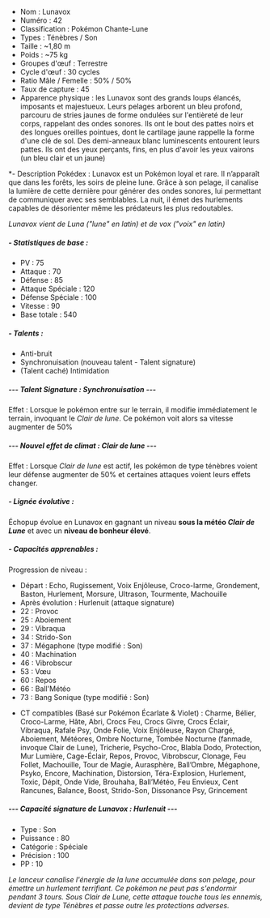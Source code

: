 

* Nom : Lunavox
* Numéro : 42
* Classification : Pokémon Chante-Lune
* Types : Ténèbres / Son
* Taille : ~1,80 m
* Poids : ~75 kg
* Groupes d'œuf : Terrestre
* Cycle d'œuf : 30 cycles
* Ratio Mâle / Femelle : 50% / 50%
* Taux de capture : 45
* Apparence physique : les Lunavox sont des grands loups élancés, imposants et majestueux. Leurs pelages arborent un bleu profond, parcouru de stries jaunes de forme ondulées sur l'entièreté de leur corps, rappelant des ondes sonores. Ils ont le bout des pattes noirs et des longues oreilles pointues, dont le cartilage jaune rappelle la forme d'une clé de sol. Des demi-anneaux blanc luminescents entourent leurs pattes. Ils ont des yeux perçants, fins, en plus d'avoir les yeux vairons (un bleu clair et un jaune)

*- Description Pokédex :
Lunavox est un Pokémon loyal et rare. Il n’apparaît que dans les forêts, les soirs de pleine lune. Grâce à son pelage, il canalise la lumière de cette dernière pour générer des ondes sonores, lui permettant de communiquer avec ses semblables. La nuit, il émet des hurlements capables de désorienter même les prédateurs les plus redoutables.

*Lunavox vient de Luna ("lune" en latin) et de vox ("voix" en latin)*


##### *- Statistiques de base :*
* PV : 75
* Attaque : 70
* Défense : 85
* Attaque Spéciale : 120
* Défense Spéciale : 100
* Vitesse : 90
* Base totale : 540

##### *- Talents :*
* Anti-bruit 
* Synchronuisation (nouveau talent - Talent signature)
* (Talent caché) Intimidation

#####  **--- Talent Signature : Synchronuisation ---** 
Effet : Lorsque le pokémon entre sur le terrain, il modifie immédiatement le terrain, invoquant le *Clair de lune*. Ce pokémon voit alors sa vitesse augmenter de 50%

##### **--- Nouvel effet de climat : Clair de lune ---**
Effet : Lorsque *Clair de lune* est actif, les pokémon de type ténèbres voient leur défense augmenter de 50% et certaines attaques voient leurs effets changer.


#####  *- Lignée évolutive :*
Échopup évolue en Lunavox en gagnant un niveau **sous la météo *Clair de Lune*** et avec un **niveau de bonheur élevé**.


##### *- Capacités apprenables :*

Progression de niveau :
* Départ : Echo, Rugissement, Voix Enjôleuse, Croco-larme, Grondement, Baston, Hurlement, Morsure, Ultrason, Tourmente, Machouille
* Après évolution : Hurlenuit (attaque signature)
* 22 : Provoc
* 25 : Aboiement
* 29 : Vibraqua
* 34 : Strido-Son
* 37 : Mégaphone (type modifié : Son)
* 40 : Machination
* 46 : Vibrobscur
* 53 : Vœu
* 60 : Repos
* 66 : Ball'Météo
* 73 : Bang Sonique (type modifié : Son)


 - CT compatibles (Basé sur Pokémon Écarlate & Violet) :
Charme, Bélier, Croco-Larme, Hâte, Abri, Crocs Feu, Crocs Givre, Crocs Éclair, Vibraqua, Rafale Psy, Onde Folie, Voix Enjôleuse, Rayon Chargé, Aboiement, Météores, Ombre Nocturne, Tombée Nocturne (fanmade, invoque Clair de Lune), Tricherie, Psycho-Croc, Blabla Dodo, Protection, Mur Lumière, Cage-Éclair, Repos, Provoc, Vibrobscur, Clonage, Feu Follet, Machouille, Tour de Magie, Aurasphère, Ball’Ombre, Mégaphone, Psyko, Encore, Machination, Distorsion, Téra-Explosion, Hurlement, Toxic, Dépit, Onde Vide, Brouhaha, Ball’Météo, Feu Envieux, Cent Rancunes, Balance, Boost, Strido-Son, Dissonance Psy, Grincement

##### **--- Capacité signature de Lunavox : *Hurlenuit* ---**
* Type : Son
* Puissance : 80
* Catégorie : Spéciale
* Précision : 100
* PP : 10

*Le lanceur canalise l'énergie de la lune accumulée dans son pelage, pour émettre un hurlement terrifiant. Ce pokémon ne peut pas s'endormir pendant 3 tours. Sous Clair de Lune, cette attaque touche tous les ennemis, devient de type Ténèbres et passe outre les protections adverses.*
